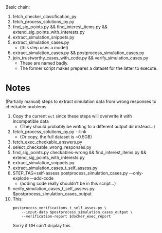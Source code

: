 Basic chain:

1. fetch_checker_classification_py
1. fetch_process_solutions_py.py
1. find_sig_points.py && find_interest_items.py && extend_sig_points_with_interests.py
1. extract_simulation_snippets.py
1. extract_simulation_cases.py
   - (this step uses a model)
1. extract_simulation_cases.py && postprocess_simulation_cases.py
1. join_trustworthy_cases_with_code.py && verify_simulation_cases.py
   - These are named badly.
   - The former script makes prepares a dataset for the latter to execute.

# Notes
(Partially manual) steps to extract simulation data from wrong responses to checkable problems.

1. Copy the current `out` since these steps will overwrite it with incompatible data
   - (They should probably be writing to a different output dir instead...)
1. fetch_process_solutions_py.py --link
   - (Or copy, the full dataset is ~0.5GB)
1. fetch_exec_checkable_answers.py
1. select_checkable_wrong_responses.py
1. find_sig_points.py checkables-wrong && find_interest_items.py && extend_sig_points_with_interests.py
1. extract_simulation_snippets.py
1. extract_simulation_cases_t_self_assess.py
1. STEP_TAG=self-assess postprocess_simulation_cases.py --only-explode --add-code
   - (adding code really shouldn't be in this script...)
1. verify_simulation_cases_t_self_assess.py $postprocess_simulation_cases_output
1. This:
   ```
   postprocess_verifications_t_self_asses.py \
       --input-data $postprocess_simulation_cases_output \
       --verification-report $docker_exec_report
   ```
   Sorry if GH can't display this.